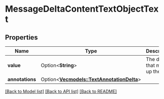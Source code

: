# MessageDeltaContentTextObjectText

## Properties

Name | Type | Description | Notes
------------ | ------------- | ------------- | -------------
**value** | Option<**String**> | The data that makes up the text. | [optional]
**annotations** | Option<[**Vec<models::TextAnnotationDelta>**](TextAnnotationDelta.md)> |  | [optional]

[[Back to Model list]](../README.md#documentation-for-models) [[Back to API list]](../README.md#documentation-for-api-endpoints) [[Back to README]](../README.md)


